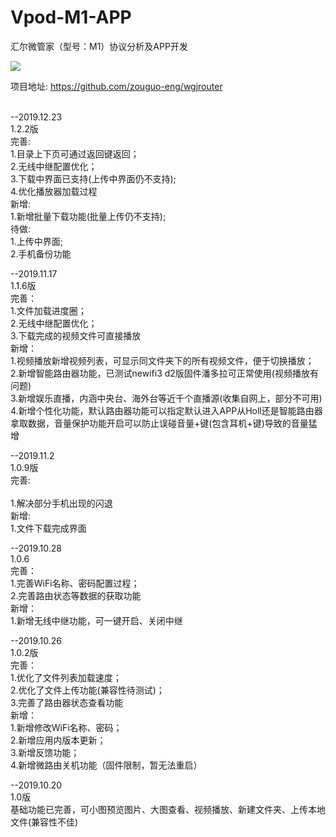 # Vpod-M1-APP
汇尔微管家（型号：M1）协议分析及APP开发

<img src="https://raw.githubusercontent.com/zouguo-eng/Vpod-M1-APP/master/%E5%85%A5%E6%89%8B%E5%87%86%E5%A4%87/%E5%BE%AE%E7%AE%A1%E5%AE%B6M1-App%E7%BE%A4%E4%BA%8C%E7%BB%B4%E7%A0%81.png">

项目地址: https://github.com/zouguo-eng/wgjrouter
<br><br>

--2019.12.23<br>
1.2.2版<br>
完善:<br>
1.目录上下页可通过返回键返回；<br>
2.无线中继配置优化；<br>
3.下载中界面已支持(上传中界面仍不支持);<br>
4.优化播放器加载过程<br>
新增:<br>
1.新增批量下载功能(批量上传仍不支持);<br>
待做:<br>
1.上传中界面;<br>
2.手机备份功能<br>



--2019.11.17<br>
1.1.6版<br>
完善：<br>
1.文件加载进度圈；<br>
2.无线中继配置优化；<br>
3.下载完成的视频文件可直接播放<br>
新增：<br>
1.视频播放新增视频列表，可显示同文件夹下的所有视频文件，便于切换播放；<br>
2.新增智能路由器功能，已测试newifi3 d2版固件潘多拉可正常使用(视频播放有问题)<br>
3.新增娱乐直播，内涵中央台、海外台等近千个直播源(收集自网上，部分不可用)<br>
4.新增个性化功能，默认路由器功能可以指定默认进入APP从Holl还是智能路由器拿取数据，音量保护功能开启可以防止误碰音量+键(包含耳机+键)导致的音量猛增<br>


--2019.11.2<br>
1.0.9版<br>
完善:<br><br>
1.解决部分手机出现的闪退<br>
新增:<br>
1.文件下载完成界面<br>



--2019.10.28<br>
1.0.6<br>
完善：<br>
1.完善WiFi名称、密码配置过程；<br>
2.完善路由状态等数据的获取功能<br>
新增：<br>
1.新增无线中继功能，可一键开启、关闭中继<br>



--2019.10.26<br>
1.0.2版<br>
完善：<br>
1.优化了文件列表加载速度；<br>
2.优化了文件上传功能(兼容性待测试)；<br>
3.完善了路由器状态查看功能<br>
新增：<br>
1.新增修改WiFi名称、密码；<br>
2.新增应用内版本更新；<br>
3.新增反馈功能；<br>
4.新增微路由关机功能（固件限制，暂无法重启）<br>



--2019.10.20<br>
1.0版<br>
基础功能已完善，可小图预览图片、大图查看、视频播放、新建文件夹、上传本地文件(兼容性不佳)<br>


